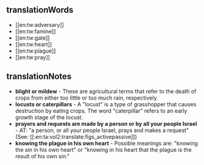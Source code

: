 ## translationWords

* [[en:tw:adversary]]
* [[en:tw:famine]]
* [[en:tw:gate]]
* [[en:tw:heart]]
* [[en:tw:plague]]
* [[en:tw:pray]]

## translationNotes

* **blight or mildew** - These are agricultural terms that refer to the death of crops from either too little or too much rain, respectively.
* **locusts or caterpillars** - A "locust" is a type of grasshopper that causes destruction by eating crops. The word "caterpillar" refers to an early growth stage of the locust.
* **prayers and requests are made by a person or by all your people Israel** - AT: "a person, or all your people Israel, prays and makes a request" (See: [[:en:ta:vol2:translate:figs_activepassive]])
* **knowing the plague in his own heart** - Possible meanings are: "knowing the sin in his own heart" or "knowing in his heart that the plague is the result of his own sin."
